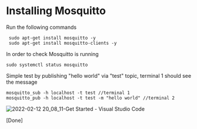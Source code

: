 # Installing Mosquitto

Run the following commands

```
 sudo apt-get install mosquitto -y
 sudo apt-get install mosquitto-clients -y
```

In order to check Mosquitto is running
```
sudo systemctl status mosquitto
```

Simple test by publishing "hello world" via "test" topic, terminal 1 should see the message
```
mosquitto_sub -h localhost -t test //terminal 1
mosquitto_pub -h localhost -t test -m "hello world" //terminal 2
```

![2022-02-12 20_08_11-Get Started - Visual Studio Code](https://user-images.githubusercontent.com/55657279/153712701-7aae30a6-35a5-4630-9a31-5228658cdbdf.png)


[Done]
